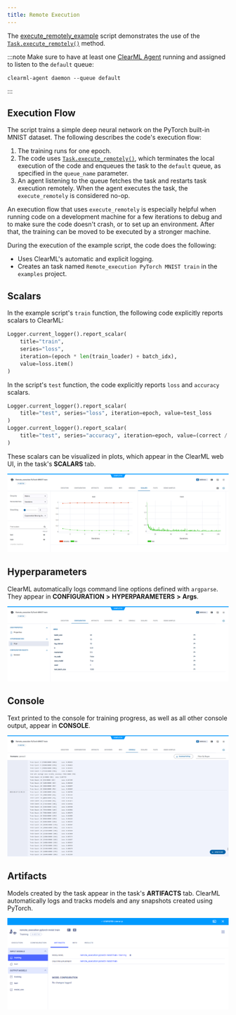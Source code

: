 ```yaml
---
title: Remote Execution
---
```


The [execute_remotely_example](https://github.com/clearml/clearml/blob/master/examples/advanced/execute_remotely_example.py)
script demonstrates the use of the [`Task.execute_remotely()`](../../references/sdk/task.md#execute_remotely) method. 

:::note
Make sure to have at least one [ClearML Agent](../../clearml_agent.md) running and assigned to listen to the `default` queue: 
```
clearml-agent daemon --queue default
```
:::

## Execution Flow

The script trains a simple deep neural network on the PyTorch built-in MNIST dataset. The following describes the code's 
execution flow: 
1. The training runs for one epoch. 
1. The code uses [`Task.execute_remotely()`](../../references/sdk/task.md#execute_remotely), which terminates the local execution of the code and enqueues the task 
   to the `default` queue, as specified in the `queue_name` parameter.
1. An agent listening to the queue fetches the task and restarts task execution remotely. When the agent executes the task, 
   the `execute_remotely` is considered no-op. 

An execution flow that uses `execute_remotely` is especially helpful when running code on a development machine for a few iterations
to debug and to make sure the code doesn't crash, or to set up an environment. After that, the training can be 
moved to be executed by a stronger machine.

During the execution of the example script, the code does the following:
* Uses ClearML's automatic and explicit logging.
* Creates an task named `Remote_execution PyTorch MNIST train` in the `examples` project.


## Scalars

In the example script's `train` function, the following code explicitly reports scalars to ClearML:

```python
Logger.current_logger().report_scalar(
    title="train", 
    series="loss", 
    iteration=(epoch * len(train_loader) + batch_idx), 
    value=loss.item()
)
```

In the script's `test` function, the code explicitly reports `loss` and `accuracy` scalars.

```python
Logger.current_logger().report_scalar(
    title="test", series="loss", iteration=epoch, value=test_loss
)
Logger.current_logger().report_scalar(
    title="test", series="accuracy", iteration=epoch, value=(correct / len(test_loader.dataset))
)
```    

These scalars can be visualized in plots, which appear in the ClearML web UI, in the task's **SCALARS** tab. 

![Task Scalars](../../img/examples_pytorch_mnist_07.png)

## Hyperparameters

ClearML automatically logs command line options defined with `argparse`. They appear in **CONFIGURATION** **>** **HYPERPARAMETERS** **>** **Args**.

![Task hyperparameters](../../img/examples_pytorch_mnist_01.png)

## Console

Text printed to the console for training progress, as well as all other console output, appear in **CONSOLE**.

![Task console log](../../img/examples_pytorch_mnist_06.png)

## Artifacts

Models created by the task appear in the task's **ARTIFACTS** tab. ClearML automatically logs and tracks models
and any snapshots created using PyTorch. 

![Task artifacts](../../img/examples_remote_execution_artifacts.png)

